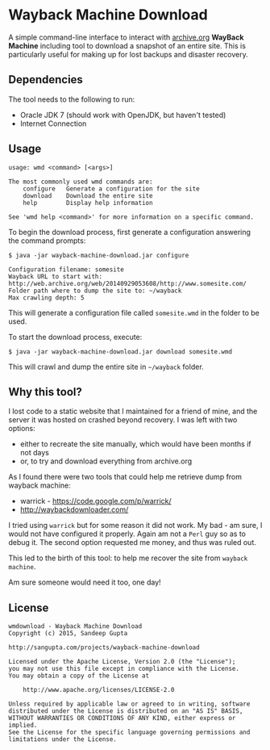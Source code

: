 Wayback Machine Download
========================

A simple command-line interface to interact with <a href="http://archive.org">archive.org</a>
**WayBack Machine** including tool to download a snapshot of an entire site. This is particularly
useful for making up for lost backups and disaster recovery.

Dependencies
------------

The tool needs to the following to run:

* Oracle JDK 7 (should work with OpenJDK, but haven't tested)
* Internet Connection

Usage
-----

```
usage: wmd <command> [<args>]

The most commonly used wmd commands are:
    configure   Generate a configuration for the site
    download    Download the entire site
    help        Display help information

See 'wmd help <command>' for more information on a specific command.
```

To begin the download process, first generate a configuration answering the command prompts:

```
$ java -jar wayback-machine-download.jar configure

Configuration filename: somesite
Wayback URL to start with: http://web.archive.org/web/20140929053608/http://www.somesite.com/
Folder path where to dump the site to: ~/wayback
Max crawling depth: 5
```

This will generate a configuration file called `somesite.wmd` in the folder to be used.

To start the download process, execute:

```
$ java -jar wayback-machine-download.jar download somesite.wmd
```

This will crawl and dump the entire site in `~/wayback` folder.

Why this tool?
--------------

I lost code to a static website that I maintained for a friend of mine, and the server it was hosted
on crashed beyond recovery. I was left with two options:

* either to recreate the site manually, which would have been months if not days
* or, to try and download everything from archive.org

As I found there were two tools that could help me retrieve dump from wayback machine:

* warrick - https://code.google.com/p/warrick/
* http://waybackdownloader.com/

I tried using `warrick` but for some reason it did not work. My bad - am sure, I would not have 
configured it properly. Again am not a `Perl` guy so as to debug it. The second option requested 
me money, and thus was ruled out.

This led to the birth of this tool: to help me recover the site from `wayback machine`.

Am sure someone would need it too, one day!

License
-------
	
```
wmdownload - Wayback Machine Download
Copyright (c) 2015, Sandeep Gupta

http://sangupta.com/projects/wayback-machine-download

Licensed under the Apache License, Version 2.0 (the "License");
you may not use this file except in compliance with the License.
You may obtain a copy of the License at

	http://www.apache.org/licenses/LICENSE-2.0

Unless required by applicable law or agreed to in writing, software
distributed under the License is distributed on an "AS IS" BASIS,
WITHOUT WARRANTIES OR CONDITIONS OF ANY KIND, either express or implied.
See the License for the specific language governing permissions and
limitations under the License.
```
